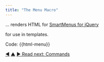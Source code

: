 ```yaml
---
title: "The Menu Macro"
---
```



… renders HTML for [SmartMenus for jQuery](https://www.smartmenus.org/)

for use in templates.

Code: &#0123;&#0123;html-menu&#0125;&#0125;


<div class="bottom-nav">
<a href="index-demo-searchable.html" title="Back to: A searchable index">◀</a> <a href="macros.html" title="Up: Macros">▲</a> <a href="commands.html" title="Read next: Commands">▶ Read next: Commands</a>
</div>


<script type="text/javascript">
Mousetrap.bind('g n', function() {
    window.location.href = 'commands.html';
    return false;
});
</script>

